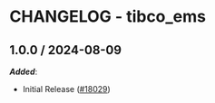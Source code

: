 # CHANGELOG - tibco_ems

<!-- towncrier release notes start -->

## 1.0.0 / 2024-08-09

***Added***:

* Initial Release ([#18029](https://github.com/DataDog/integrations-core/pull/18029))
